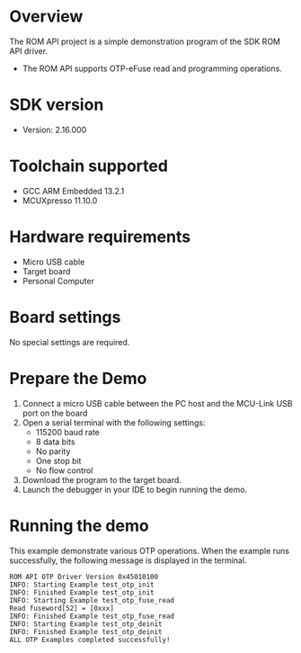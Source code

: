 Overview
========
The ROM API project is a simple demonstration program of the SDK ROM API driver.
- The ROM API supports OTP-eFuse read and programming operations.


SDK version
===========
- Version: 2.16.000

Toolchain supported
===================
- GCC ARM Embedded  13.2.1
- MCUXpresso  11.10.0

Hardware requirements
=====================
- Micro USB cable
- Target board
- Personal Computer

Board settings
==============
No special settings are required.

Prepare the Demo
================
1.  Connect a micro USB cable between the PC host and the MCU-Link USB port on the board
2.  Open a serial terminal with the following settings:
    - 115200 baud rate
    - 8 data bits
    - No parity
    - One stop bit
    - No flow control
3.  Download the program to the target board.
4.  Launch the debugger in your IDE to begin running the demo.

Running the demo
================
This example demonstrate various OTP operations. When the example runs successfully, the following message is displayed in the terminal.

```
ROM API OTP Driver Version 0x45010100
INFO: Starting Example test_otp_init 
INFO: Finished Example test_otp_init
INFO: Starting Example test_otp_fuse_read 
Read fuseword[52] = [0xxx]
INFO: Finished Example test_otp_fuse_read 
INFO: Starting Example test_otp_deinit 
INFO: Finished Example test_otp_deinit 
ALL OTP Examples completed successfully!
```


